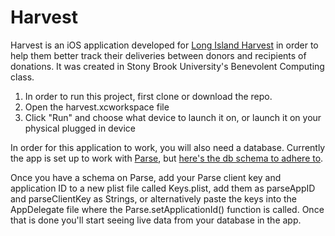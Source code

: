 Harvest
==============

Harvest is an iOS application developed for [Long Island Harvest](http://www.islandharvest.org/) in order to help them better track their deliveries between donors and recipients of donations. It was created in Stony Brook University's Benevolent Computing class.

1. In order to run this project, first clone or download the repo.
3. Open the harvest.xcworkspace file
4. Click "Run" and choose what device to launch it on, or launch it on your physical plugged in device

In order for this application to work, you will also need a database. Currently the app is set up to work with [Parse](http://www.parse.com), but [here's the db schema to adhere to](images/schema.png).

Once you have a schema on Parse, add your Parse client key and application ID to a new plist file called Keys.plist, add them as parseAppID and parseClientKey as Strings, or alternatively paste the keys into the AppDelegate file where the Parse.setApplicationId() function is called. Once that is done you'll start seeing live data from your database in the app. 
